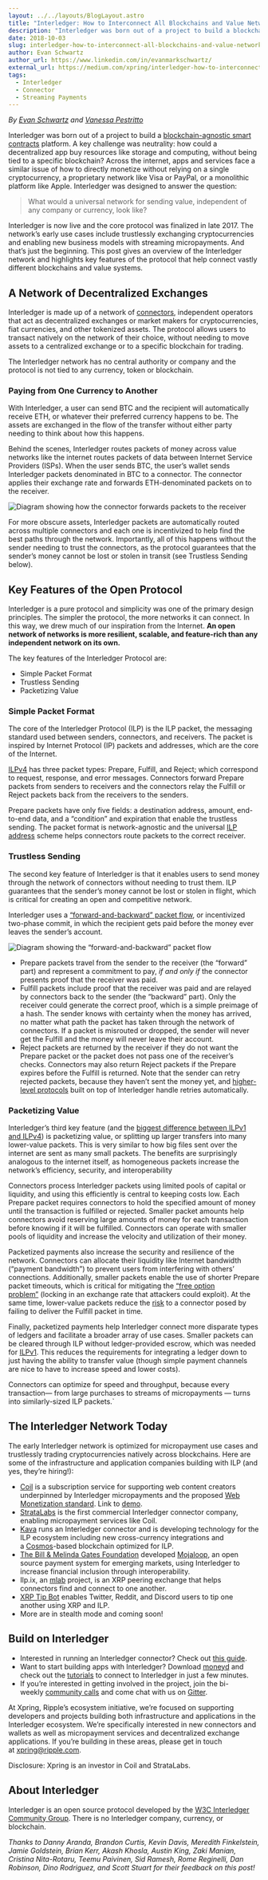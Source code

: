 ```yaml
---
layout: ../../layouts/BlogLayout.astro
title: "Interledger: How to Interconnect All Blockchains and Value Networks"
description: "Interledger was born out of a project to build a blockchain-agnostic smart contracts platform. A key challenge was neutrality: how could a decentralized app buy resources like storage and computing, without being tied to a specific blockchain?"
date: 2018-10-03
slug: interledger-how-to-interconnect-all-blockchains-and-value-networks
author: Evan Schwartz
author_url: https://www.linkedin.com/in/evanmarkschwartz/
external_url: https://medium.com/xpring/interledger-how-to-interconnect-all-blockchains-and-value-networks-74f432e64543
tags:
  - Interledger
  - Connector
  - Streaming Payments
---
```


*By* [_Evan Schwartz_](https://www.linkedin.com/in/evanmarkschwartz/) *and* [_Vanessa Pestritto_](https://www.linkedin.com/in/vanessaalexandra/)

Interledger was born out of a project to build a [blockchain-agnostic smart contracts](https://medium.com/coil/codius-smart-contracts-made-from-containers-b3b16c3e3890) platform. A key challenge was neutrality: how could a decentralized app buy resources like storage and computing, without being tied to a specific blockchain? Across the internet, apps and services face a similar issue of how to directly monetize without relying on a single cryptocurrency, a proprietary network like Visa or PayPal, or a monolithic platform like Apple. Interledger was designed to answer the question:

> What would a universal network for sending value, independent of any company or currency, look like?

Interledger is now live and the core protocol was finalized in late 2017. The network’s early use cases include trustlessly exchanging cryptocurrencies and enabling new business models with streaming micropayments. And that’s just the beginning. This post gives an overview of the Interledger network and highlights key features of the protocol that help connect vastly different blockchains and value systems.

## A Network of Decentralized Exchanges

Interledger is made up of a network of [connectors](https://interledger.org/developers/rfcs/interledger-architecture/#sender-receiver-connectors), independent operators that act as decentralized exchanges or market makers for cryptocurrencies, fiat currencies, and other tokenized assets. The protocol allows users to transact natively on the network of their choice, without needing to move assets to a centralized exchange or to a specific blockchain for trading.

The Interledger network has no central authority or company and the protocol is not tied to any currency, token or blockchain.

### Paying from One Currency to Another

With Interledger, a user can send BTC and the recipient will automatically receive ETH, or whatever their preferred currency happens to be. The assets are exchanged in the flow of the transfer without either party needing to think about how this happens.

Behind the scenes, Interledger routes packets of money across value networks like the internet routes packets of data between Internet Service Providers (ISPs). When the user sends BTC, the user’s wallet sends Interledger packets denominated in BTC to a connector. The connector applies their exchange rate and forwards ETH-denominated packets on to the receiver.

![Diagram showing how the connector forwards packets to the receiver](/developers/img/blog/2018-10-03/connector.webp)

For more obscure assets, Interledger packets are automatically routed across multiple connectors and each one is incentivized to help find the best paths through the network. Importantly, all of this happens without the sender needing to trust the connectors, as the protocol guarantees that the sender’s money cannot be lost or stolen in transit (see Trustless Sending below).

## Key Features of the Open Protocol

Interledger is a pure protocol and simplicity was one of the primary design principles. The simpler the protocol, the more networks it can connect. In this way, we drew much of our inspiration from the Internet. **An open network of networks is more resilient, scalable, and feature-rich than any independent network on its own.**

The key features of the Interledger Protocol are:

- Simple Packet Format
- Trustless Sending
- Packetizing Value

### Simple Packet Format

The core of the Interledger Protocol (ILP) is the ILP packet, the messaging standard used between senders, connectors, and receivers. The packet is inspired by Internet Protocol (IP) packets and addresses, which are the core of the Internet.

[ILPv4](https://interledger.org/developers/rfcs/interledger-protocol/) has three packet types: Prepare, Fulfill, and Reject; which correspond to request, response, and error messages. Connectors forward Prepare packets from senders to receivers and the connectors relay the Fulfill or Reject packets back from the receivers to the senders.

Prepare packets have only five fields: a destination address, amount, end-to-end data, and a “condition” and expiration that enable the trustless sending. The packet format is network-agnostic and the universal [ILP address](https://interledger.org/developers/rfcs/ilp-addresses/) scheme helps connectors route packets to the correct receiver.

### Trustless Sending

The second key feature of Interledger is that it enables users to send money through the network of connectors without needing to trust them. ILP guarantees that the sender’s money cannot be lost or stolen in flight, which is critical for creating an open and competitive network.

Interledger uses a [“forward-and-backward” packet flow](https://interledger.org/developers/rfcs/interledger-protocol/#ilp-packet-lifecycle), or incentivized two-phase commit, in which the recipient gets paid before the money ever leaves the sender’s account.

![Diagram showing the “forward-and-backward” packet flow](/developers/img/blog/2018-10-03/packet-flow.webp)

- Prepare packets travel from the sender to the receiver (the “forward” part) and represent a commitment to pay, *if and only if* the connector presents proof that the receiver was paid.
- Fulfill packets include proof that the receiver was paid and are relayed by connectors back to the sender (the “backward” part). Only the receiver could generate the correct proof, which is a simple preimage of a hash. The sender knows with certainty when the money has arrived, no matter what path the packet has taken through the network of connectors. If a packet is misrouted or dropped, the sender will never get the Fulfill and the money will never leave their account.
- Reject packets are returned by the receiver if they do not want the Prepare packet or the packet does not pass one of the receiver’s checks. Connectors may also return Reject packets if the Prepare expires before the Fulfill is returned. Note that the sender can retry rejected packets, because they haven’t sent the money yet, and [higher-level protocols](https://medium.com/interledger-blog/streaming-money-and-data-over-ilp-fabd76fc991e) built on top of Interledger handle retries automatically.

### Packetizing Value

Interledger’s third key feature (and the [biggest difference between ILPv1 and ILPv4](https://interledger.org/developers/rfcs/interledger-protocol/#differences-from-previous-versions-of-ilp)) is packetizing value, or splitting up larger transfers into many lower-value packets. This is very similar to how big files sent over the internet are sent as many small packets. The benefits are surprisingly analogous to the internet itself, as homogeneous packets increase the network’s efficiency, security, and interoperability

Connectors process Interledger packets using limited pools of capital or liquidity, and using this efficiently is central to keeping costs low. Each Prepare packet requires connectors to hold the specified amount of money until the transaction is fulfilled or rejected. Smaller packet amounts help connectors avoid reserving large amounts of money for each transaction before knowing if it will be fulfilled. Connectors can operate with smaller pools of liquidity and increase the velocity and utilization of their money.

Packetized payments also increase the security and resilience of the network. Connectors can allocate their liquidity like Internet bandwidth (“payment bandwidth”) to prevent users from interfering with others’ connections. Additionally, smaller packets enable the use of shorter Prepare packet timeouts, which is critical for mitigating the [“free option problem”](https://altheamesh.com/blog/the-free-option-problem/) (locking in an exchange rate that attackers could exploit). At the same time, lower-value packets reduce the [risk](https://github.com/interledger/rfcs/blob/main/0018-connector-risk-mitigations/0018-connector-risk-mitigations.md) to a connector posed by failing to deliver the Fulfill packet in time.

Finally, packetized payments help Interledger connect more disparate types of ledgers and facilitate a broader array of use cases. Smaller packets can be cleared through ILP without ledger-provided escrow, which was needed for [ILPv1](https://github.com/interledger/rfcs/blob/main/deprecated/0003-interledger-protocol/0003-interledger-protocol.md#model-of-operation). This reduces the requirements for integrating a ledger down to just having the ability to transfer value (though simple payment channels are nice to have to increase speed and lower costs).

Connectors can optimize for speed and throughput, because every transaction— from large purchases to streams of micropayments — turns into similarly-sized ILP packets.\`

## The Interledger Network Today

The early Interledger network is optimized for micropayment use cases and trustlessly trading cryptocurrencies natively across blockchains. Here are some of the infrastructure and application companies building with ILP (and yes, they’re hiring!):

- [Coil](https://coil.com/) is a subscription service for supporting web content creators underpinned by Interledger micropayments and the proposed [Web Monetization standard](https://webmonetization.org/). Link to [demo](https://www.youtube.com/watch?v=q6sXGdQ_knE).
- [StrataLabs](https://www.stratalabs.io/) is the first commercial Interledger connector company, enabling micropayment services like Coil.
- [Kava](https://kava.io/) runs an Interledger connector and is developing technology for the ILP ecosystem including new cross-currency integrations and a [Cosmos](https://cosmos.network/)\-based blockchain optimized for ILP.
- [The Bill & Melinda Gates Foundation](https://www.gatesfoundation.org/What-We-Do/Global-Growth-and-Opportunity/Financial-Services-for-the-Poor) developed [Mojaloop](http://mojaloop.io/), an open source payment system for emerging markets, using Interledger to increase financial inclusion through interoperability.
- Ilp.ix, an [mlab](https://mlab.company/) project, is an XRP peering exchange that helps connectors find and connect to one another.
- [XRP Tip Bot](https://www.xrptipbot.com/) enables Twitter, Reddit, and Discord users to tip one another using XRP and ILP.
- More are in stealth mode and coming soon!

## Build on Interledger

- Interested in running an Interledger connector? Check out [this guide](https://medium.com/interledger-blog/running-your-own-ilp-connector-c296a6dcf39a).
- Want to start building apps with Interledger? Download [moneyd](https://medium.com/interledger-blog/using-moneyd-to-join-the-ilp-testnet-ba64bd42bb14) and check out the [tutorials](https://medium.com/interledger-blog) to connect to Interledger in just a few minutes.
- If you’re interested in getting involved in the project, join the bi-weekly [community calls](https://interledger.org/events) and come chat with us on [Gitter](https://gitter.im/interledger/Lobby).

At Xpring, Ripple’s ecosystem initiative, we’re focused on supporting developers and projects building both infrastructure and applications in the Interledger ecosystem. We’re specifically interested in new connectors and wallets as well as micropayment services and decentralized exchange applications. If you’re building in these areas, please get in touch at [xpring@ripple.com](mailto:xpring@ripple.com).

Disclosure: Xpring is an investor in Coil and StrataLabs.

## About Interledger

Interledger is an open source protocol developed by the [W3C Interledger Community Group](https://www.w3.org/community/interledger/). There is no Interledger company, currency, or blockchain.

_Thanks to Danny Aranda, Brandon Curtis, Kevin Davis, Meredith Finkelstein, Jamie Goldstein, Brian Kerr, Akash Khosla, Austin King, Zaki Manian, Cristina Nita-Rotaru, Teemu Paivinen, Sid Ramesh, Rome Reginelli, Dan Robinson, Dino Rodriguez, and Scott Stuart for their feedback on this post!_
